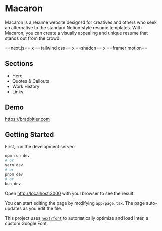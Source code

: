 
# Macaron 

Macaron is a resume website designed for creatives and others who seek an alternative to the standard Notion-style resume templates. With Macaron, you can create a visually appealing and unique resume that stands out from the crowd.

==next.js== x ==tailwind css== x ==shadcn== x ==framer motion==


## Sections

- Hero
- Quotes & Callouts
- Work History
- Links


## Demo

https://bradbitler.com
## Getting Started

First, run the development server:

```bash
npm run dev
# or
yarn dev
# or
pnpm dev
# or
bun dev
```

Open [http://localhost:3000](http://localhost:3000) with your browser to see the result.

You can start editing the page by modifying `app/page.tsx`. The page auto-updates as you edit the file.

This project uses [`next/font`](https://nextjs.org/docs/basic-features/font-optimization) to automatically optimize and load Inter, a custom Google Font.
